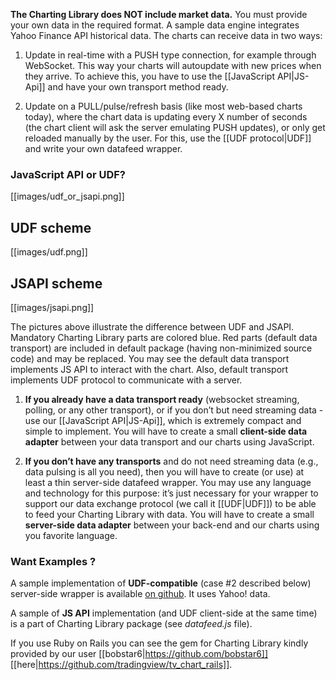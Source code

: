 **The Charting Library does NOT include market data.** You must provide your own data in the required format. A sample data engine integrates Yahoo Finance API historical data. The charts can receive data in two ways:

1. Update in real-time with a PUSH type connection, for example through WebSocket. This way your charts will autoupdate with new prices when they arrive. To achieve this, you have to use the [[JavaScript API|JS-Api]] and have your own transport method ready.

2. Update on a PULL/pulse/refresh basis (like most web-based charts today), where the chart data is updating every X number of seconds (the chart client will ask the server emulating PUSH updates), or only get reloaded manually by the user. For this, use the [[UDF protocol|UDF]] and write your own datafeed wrapper.

### JavaScript API or UDF?

[[images/udf_or_jsapi.png]]

## UDF scheme

[[images/udf.png]]

## JSAPI scheme

[[images/jsapi.png]]

The pictures above illustrate the difference between UDF and JSAPI. Mandatory Charting Library parts are colored blue. Red parts (default data transport) are included in default package (having non-minimized source code) and may be replaced. You may see the default data transport implements JS API to interact with the chart. Also, default transport implements UDF protocol to communicate with a server.

1. **If you already have a data transport ready** (websocket streaming, polling, or any other transport), or if you don’t but need streaming data - use our [[JavaScript API|JS-Api]], which is extremely compact and simple to implement. You will have to create a small **client-side data adapter** between your data transport and our charts using JavaScript.

2. **If you don’t have any transports** and do not need streaming data (e.g., data pulsing is all you need), then you will have to create (or use) at least a thin server-side datafeed wrapper. You may use any language and technology for this purpose: it’s just necessary for your wrapper to support our data exchange protocol (we call it [[UDF|UDF]]) to be able to feed your Charting Library with data. You will have to create a small **server-side data adapter** between your back-end and our charts using you favorite language.


### Want Examples ?

A sample implementation of **UDF-compatible** (case #2 described below) server-side wrapper is available [on github](https://github.com/tradingview/yahoo_datafeed). It uses Yahoo! data.

A sample of **JS API** implementation (and UDF client-side at the same time) is a part of Charting Library package (see *datafeed.js* file).

If you use Ruby on Rails you can see the gem for Charting Library kindly provided by our user [[bobstar6|https://github.com/bobstar6]] [[here|https://github.com/tradingview/tv_chart_rails]].
